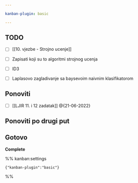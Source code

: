 ```yaml
---

kanban-plugin: basic

---
```


## TODO

- [ ] [[10. vjezbe - Strojno ucenje]]
- [ ] Zapisati koji su to algoritmi strojnog ucenja
- [ ] ID3
- [ ] Laplasovo zagladivanje sa baysevoim naivnim klasifikatorom


## Ponoviti

- [ ] [[LJIR 11. i 12 zadatak]] @{21-06-2022}


## Ponoviti po drugi put



## Gotovo

**Complete**




%% kanban:settings
```
{"kanban-plugin":"basic"}
```
%%